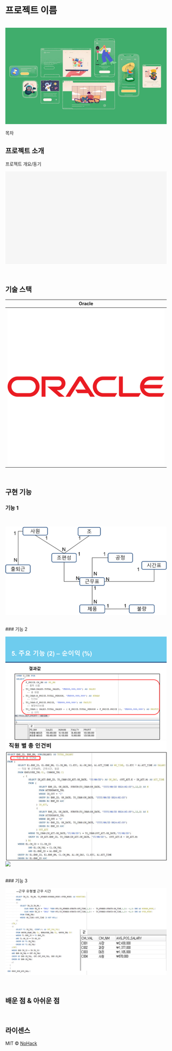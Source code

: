 # 프로젝트 이름

<p align="center">
  <br>
  <img src="./images/common/logo-sample.jpeg">
  <br>
</p>

목차

## 프로젝트 소개

<p align="justify">
프로젝트 개요/동기
  
</p>

<p align="center">
<img src="./images/common/intro.png">
</p>

<br>

## 기술 스택

| Oracle | 
| :--------: | 
|   ![oracle]    |   

<br>

## 구현 기능

### 기능 1
<br>
<p align="justify">
<img src="./images/common/f1.png">
</p>
<br>
### 기능 2
<br>
<p align="justify">
<img src="./images/common/f2.png">
<img src="./images/common/f2-1.png">
<img src="./images/common/f2-2.png">
</p>
<br>
### 기능 3
<br>
<p align="justify">
<img src="./images/common/f3.png">
</p>
<br>

## 배운 점 & 아쉬운 점

<p align="justify">

</p>

<br>

## 라이센스

MIT &copy; [NoHack](mailto:lbjp114@gmail.com)

<!-- Stack Icon Refernces -->

[oracle]: /images/stack/oracle.svg
